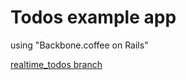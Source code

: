 # Todos example app
using "Backbone.coffee on Rails"

[realtime_todos branch](https://github.com/spesnova/todos/tree/realtime_todos)
